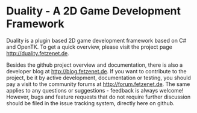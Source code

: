 Duality - A 2D Game Development Framework
=======

Duality is a plugin based 2D game development framework based on C# and OpenTK. To get a quick overview, please visit the project page http://duality.fetzenet.de.

Besides the github project overview and documentation, there is also a developer blog at http://blog.fetzenet.de. If you want to contribute to the project, be it by active development, documentation or testing, you should pay a visit to the community forums at http://forum.fetzenet.de. The same applies to any questions or suggestions - feedback is always welcome! However, bugs and feature requests that do not require further discussion should be filed in the issue tracking system, directly here on github.